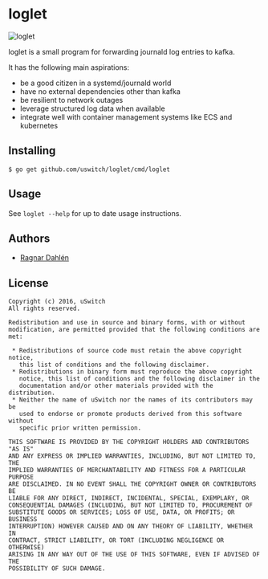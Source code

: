 # loglet

![loglet](https://s-media-cache-ak0.pinimg.com/236x/e5/b3/50/e5b3508803a66dfbac17ec646b1e1883.jpg "loglet")

loglet is a small program for forwarding journald log entries to kafka.

It has the following main aspirations:

- be a good citizen in a systemd/journald world
- have no external dependencies other than kafka
- be resilient to network outages
- leverage structured log data when available
- integrate well with container management systems like ECS and kubernetes

## Installing

```
$ go get github.com/uswitch/loglet/cmd/loglet
```

## Usage

See `loglet --help` for up to date usage instructions.

## Authors

* [Ragnar Dahlén](https://github.com/ragnard)

## License

```
Copyright (c) 2016, uSwitch 
All rights reserved. 

Redistribution and use in source and binary forms, with or without 
modification, are permitted provided that the following conditions are met: 

 * Redistributions of source code must retain the above copyright notice, 
   this list of conditions and the following disclaimer. 
 * Redistributions in binary form must reproduce the above copyright 
   notice, this list of conditions and the following disclaimer in the 
   documentation and/or other materials provided with the distribution. 
 * Neither the name of uSwitch nor the names of its contributors may be 
   used to endorse or promote products derived from this software without 
   specific prior written permission. 

THIS SOFTWARE IS PROVIDED BY THE COPYRIGHT HOLDERS AND CONTRIBUTORS "AS IS" 
AND ANY EXPRESS OR IMPLIED WARRANTIES, INCLUDING, BUT NOT LIMITED TO, THE 
IMPLIED WARRANTIES OF MERCHANTABILITY AND FITNESS FOR A PARTICULAR PURPOSE 
ARE DISCLAIMED. IN NO EVENT SHALL THE COPYRIGHT OWNER OR CONTRIBUTORS BE 
LIABLE FOR ANY DIRECT, INDIRECT, INCIDENTAL, SPECIAL, EXEMPLARY, OR 
CONSEQUENTIAL DAMAGES (INCLUDING, BUT NOT LIMITED TO, PROCUREMENT OF 
SUBSTITUTE GOODS OR SERVICES; LOSS OF USE, DATA, OR PROFITS; OR BUSINESS 
INTERRUPTION) HOWEVER CAUSED AND ON ANY THEORY OF LIABILITY, WHETHER IN 
CONTRACT, STRICT LIABILITY, OR TORT (INCLUDING NEGLIGENCE OR OTHERWISE) 
ARISING IN ANY WAY OUT OF THE USE OF THIS SOFTWARE, EVEN IF ADVISED OF THE 
POSSIBILITY OF SUCH DAMAGE. 
```